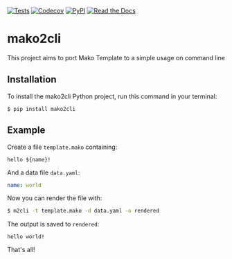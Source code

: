 [![Tests](https://github.com/leaningdiggers/mako2cli/workflows/Tests/badge.svg)](https://github.com/leaningdiggers/mako2cli/actions?workflow=Tests)
[![Codecov](https://codecov.io/gh/leaningdiggers/mako2cli/branch/master/graph/badge.svg)](https://codecov.io/gh/leaningdiggers/mako2cli)
[![PyPI](https://img.shields.io/pypi/v/mako2cli.svg)](https://pypi.org/project/mako2cli/)
[![Read the Docs](https://readthedocs.org/projects/mako2cli/badge/)](https://mako2cli.readthedocs.io/)

# mako2cli

This project aims to port Mako Template to a simple usage on command line

## Installation

To install the mako2cli Python project,
run this command in your terminal:

```
$ pip install mako2cli
```

## Example

Create a file `template.mako` containing:

```mako
hello ${name}!
```

And a data file `data.yaml`:

```yaml
name: world
```

Now you can render the file with:

```bash
$ m2cli -t template.mako -d data.yaml -o rendered
```

The output is saved to `rendered`:

```
hello world!
```

That's all!
